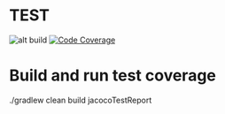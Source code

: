 # TEST

![alt build](https://travis-ci.org/sudhirsinha-github/SampleVertxTestApp.svg?branch=master)
[![Code Coverage](https://img.shields.io/codecov/c/github/sudhirsinha-github/property-providers/develop.svg)](https://codecov.io/github/sudhirsinha-github/SampleVertxTestApp?branch=develop)

# Build and run test coverage

 ./gradlew clean build jacocoTestReport
